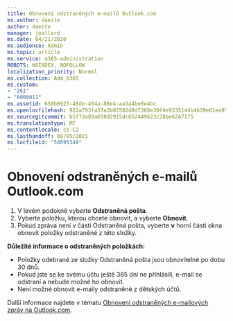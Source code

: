 ```yaml
---
title: Obnovení odstraněných e-mailů Outlook.com
ms.author: daeite
author: daeite
manager: joallard
ms.date: 04/21/2020
ms.audience: Admin
ms.topic: article
ms.service: o365-administration
ROBOTS: NOINDEX, NOFOLLOW
localization_priority: Normal
ms.collection: Adm_O365
ms.custom:
- "261"
- "8000011"
ms.assetid: 650b8923-48de-494a-88e4-aa3a4be8e4bc
ms.openlocfilehash: 922a793fa37a3b02502d8d7368e30f4e9335144b4b39e61ea956ea708cebf07f
ms.sourcegitcommit: b5f7da89a650d2915dc652449623c78be6247175
ms.translationtype: MT
ms.contentlocale: cs-CZ
ms.lasthandoff: 08/05/2021
ms.locfileid: "54095349"
---
```

# <a name="recover-deleted-email-outlookcom"></a>Obnovení odstraněných e-mailů Outlook.com

1. V levém podokně vyberte **Odstraněná pošta**.
2. Vyberte položku, kterou chcete obnovit, a vyberte **Obnovit**.
3. Pokud zpráva není v části Odstraněná pošta, vyberte **v** horní části okna obnovit položky odstraněné z této složky.

 **Důležité informace o odstraněných položkách:**
  
- Položky odebrané ze složky Odstraněná pošta jsou obnovitelné po dobu 30 dnů.
- Pokud jste se ke svému účtu ještě 365 dní ne přihlásili, e-mail se odstraní a nebude možné ho obnovit.
- Není možné obnovit e-maily odstraněné z dětských účtů.

Další informace najdete v tématu [Obnovení odstraněných e-mailových zpráv na Outlook.com](https://support.office.com/article/cf06ab1b-ae0b-418c-a4d9-4e895f83ed50?wt.mc_id=Office_Outlook_com_Alchemy).